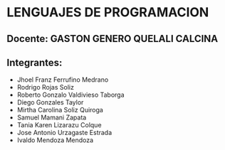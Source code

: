 # LENGUAJES DE PROGRAMACION

## Docente: GASTON GENERO QUELALI CALCINA

## Integrantes:

- Jhoel Franz Ferrufino Medrano 
- Rodrigo Rojas Soliz
- Roberto Gonzalo Valdivieso Taborga
- Diego Gonzales Taylor
- Mirtha Carolina Soliz Quiroga
- Samuel Mamani Zapata
- Tania Karen Lizarazu Colque
- Jose Antonio Urzagaste Estrada
- Ivaldo Mendoza Mendoza
